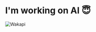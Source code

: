 # I'm working on AI 😇

<!--
**libukai/libukai** is a ✨ _special_ ✨ repository because its `README.md` (this file) appears on your GitHub profile.

Here are some ideas to get you started:

- 🔭 I’m currently working on ...
- 🌱 I’m currently learning ...
- 👯 I’m looking to collaborate on ...
- 🤔 I’m looking for help with ...
- 💬 Ask me about ...
- 📫 How to reach me: ...
- 😄 Pronouns: ...
- ⚡ Fun fact: ...
-->
![Wakapi](https://github-readme-stats.vercel.app/api/wakatime?username=libukai&api_domain=time.10k.xyz&bg_color=FFFFFF&title_color=2F855A&icon_color=2F855A&text_color=323130&custom_title=Work%20Stats&layout=compact)

